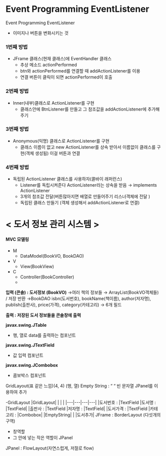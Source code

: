 # Event Programming EventListener
Event Programming EventListener
- 이미지나 버튼을 변화시키는 것

### 1번째 방법
- JFrame 클래스(현재 클래스)에 EventHandler 클래스
	- 추상 메소드 actionPerformed
	- btn와 actionPerformed를 연결할 때 addActionListener를 이용
	- 연결 버튼이 클릭이 되면 actionPerformed이 호출

### 2번째 방법
- Inner(내부)클래스로 ActionListener를 구현
	- 클래스안에 BtnListener를 만들고 그 참조값을 addActionListener에 추가해주기

### 3번째 방법
- Anonymous(익명) 클래스로 ActionListener를 구현
	- 클래스 이름이 없고 new ActionListener를 상속 받아서 이름없이 클래스를 구현(객체 생성됨) 이걸 버튼과 연결

### 4번째 방법

- 독립된 ActionListener 클래스를 사용하자(콜바이 래퍼런스)
	- Listener를 독립시켜준다 ActionListener라는 상속을 받음 → implements ActionListener
	- 3개의 참조값 전달(버튼많아지면 배열로 만들어주기 리스너객체에 전달 )
	- 독립된 클래스 만들기 (객체 생성해서 addActionListener로 연결)

# < 도서 정보 관리 시스템 >
#### MVC 모델링
- M
	- DataModel(BookVO, BookDAO)
- V
	-	View(BookView)
- C
	- Controller(BookController)
	- 
**입력 (콘솔) : 도서정보 (BookVO)**
→여러 책의 정보들 
→ ArrayList(BookVO객체들) / 저장 반환 →BookDAO
isbn(도서번호), bookName(책이름), author(저자명), publish(출판사), price(가격), category(카테고리) → 6개 필드

**출력 : 저장된 도서 정보들을 콘솔창에 출력**

**javax.swing.JTable**
- 행, 열로 data를 출력하는 컴포넌트

**javax.swing.JTextField**
- 값 입력 컴포넌트

**javax.swing.JCombobox**
- 콤보박스 컴포넌트

GridLayout(표 같은 느낌)(4, 4) (행, 열)
Empty String : “ “ 빈 문자열
JPanel를 이용하여 추가

-GridLayout
|GridLayout| | | | 
|---|---|---|---|
|도서번호 :	|TextField	|도서명 :	|TextField|
|출판사 :	|TextField	|저자명 :	|TextField|
|도서가격 :	|TextField	|카테고리 :	|Combobox|
|EmptyString| | |도서추가|
JFrame : BorderLayout (다섯개의 구역)
- 창역할
- 그 안에 넣는 작은 역할이 JPanel

JPanel : FlowLayout(자연스럽게, 저절로 flow)
